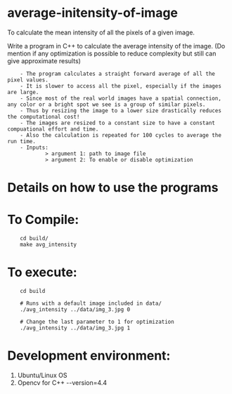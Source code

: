 # average-initensity-of-image
To calculate the mean intensity of all the pixels of a given image.

Write a program in C++ to calculate the average intensity of the image. (Do mention if any optimization is possible to reduce complexity but still can give approximate results)

        - The program calculates a straight forward average of all the pixel values.
        - It is slower to access all the pixel, especially if the images are large.
        - Since most of the real world images have a spatial connection, any color or a bright spot we see is a group of similar pixels.
        - Thus by resizing the image to a lower size drastically reduces the computational cost!
        - The images are resized to a constant size to have a constant compuational effort and time.
        - Also the calculation is repeated for 100 cycles to average the run time.
        - Inputs:
                > argument 1: path to image file
                > argument 2: To enable or disable optimization

Details on how to use the programs
==================================
To Compile:
==========
        cd build/
        make avg_intensity

To execute:
==========
        cd build
        
        # Runs with a default image included in data/
        ./avg_intensity ../data/img_3.jpg 0
        
        # Change the last parameter to 1 for optimization
        ./avg_intensity ../data/img_3.jpg 1

Development environment:
=======================
1. Ubuntu/Linux OS
1. Opencv for C++ --version=4.4
